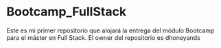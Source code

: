 # Bootcamp_FullStack
Este es mi primer repositorio que alojará la entrega del módulo Bootcamp para el máster en Full Stack.
El owner del repositorio es dhoneyands
